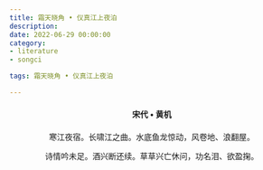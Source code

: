 ```yaml
---
title: 霜天晓角 • 仪真江上夜泊
description:
date: 2022-06-29 00:00:00
category:
- literature
- songci

tags: 霜天晓角 • 仪真江上夜泊

---
```


<div id="poem-author">
    宋代 • 黄机
</div>
<div id="poem-body">
<p class="poem-paragraph">寒江夜宿。长啸江之曲。水底鱼龙惊动，风卷地、浪翻屋。</p>
<p class="poem-paragraph">诗情吟未足。酒兴断还续。草草兴亡休问，功名泪、欲盈掬。</p>

</div>

<style>

#poem-author {
    width: 100%;
    text-align: center;
    margin: 20px 0;
    font-weight: bold;
}
#poem-body {
    width: 100%;
    text-align: center;
}
.poem-paragraph {
    font-family: "仿宋"
}

</style>